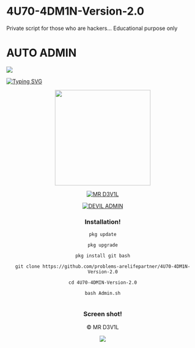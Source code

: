 # 4U70-4DM1N-Version-2.0
Private script for those who are hackers... Educational purpose only
# AUTO ADMIN

<p>
<img src= "https://camo.githubusercontent.com/71b837571c48af3aa60a73dbc9d5936aa359d78efbfa8a6743cbbbc16b80ef4d/68747470733a2f2f63646e2e646973636f72646170702e636f6d2f6174746163686d656e74732f3830353930323039333930363630383138362f3830353931333937323533353539303932322f74656e6f722e676966"/>
</p>

[![Typing SVG](https://readme-typing-svg.herokuapp.com?color=%23000000&lines=DEVIL+-+ADMIN!..;AUTO+ADMIN!;This+tool+only+for+educational+purposes!;Dont+use+illegally!...;coded+by+MR+D3V1L+%3A)](https://git.io/typing-svg)

<div align="center">
  <img border-radius: 15px src="https://telegra.ph/file/3ea498a9c84fee2e76785.jpg" width="250" height="250"/>
 <p align="center">
 
<p align="center">
<a href="https://wa.me/+33643000003"><img title="MR D3V1L" src="https://img.shields.io/badge/Cyber_smile-Contact me-MR DEVIL/DEVIL%20MON?color=Blue&style=for-the-badge&logo=whatsapp"></a>
 </p>
  
<a href="#"><img title="DEVIL ADMIN"
 src="https://img.shields.io/badge/-DEVIL%20ADMIN-black?&style=for-the-badge"></a>


### Installation!

```
pkg update

pkg upgrade

pkg install git bash

git clone https://github.com/problems-arelifepartner/4U70-4DM1N-Version-2.0

cd 4U70-4DMIN-Version-2.0

bash Admin.sh


```

### Screen shot!



© MR D3V1L

<p>
<img src= "https://camo.githubusercontent.com/71b837571c48af3aa60a73dbc9d5936aa359d78efbfa8a6743cbbbc16b80ef4d/68747470733a2f2f63646e2e646973636f72646170702e636f6d2f6174746163686d656e74732f3830353930323039333930363630383138362f3830353931333937323533353539303932322f74656e6f722e676966"/>
</p>
